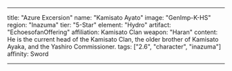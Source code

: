 ---

title: "Azure Excersion"
name: "Kamisato Ayato"
image: "GenImp-K-HS"
region: "Inazuma"
tier: "5-Star"
element: "Hydro"
artifact: "EchoesofanOffering"
affiliation: Kamisato Clan
weapon: "Haran"
content: He is the current head of the Kamisato Clan, the older brother of Kamisato Ayaka, and the Yashiro Commissioner.
tags: ["2.6", "character", "inazuma"]
affinity: Sword

---